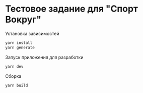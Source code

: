 # Тестовое задание для "Спорт Вокруг"

Установка зависимостей

```bash
yarn install
yarn generate
```

Запуск приложения для разработки

```bash
yarn dev
```

Сборка

```bash
yarn build
```